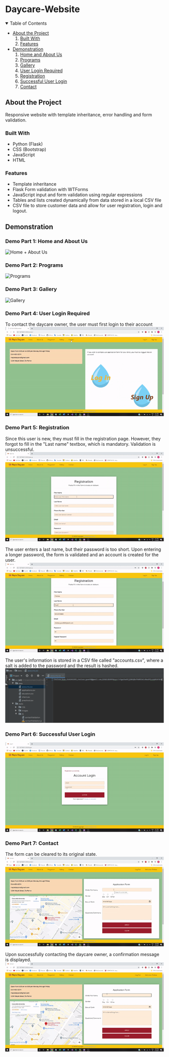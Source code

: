 # Daycare-Website  


<!-- TABLE OF CONTENTS -->
<details open="open">
  <summary>Table of Contents</summary>
  <ul>
    <li>
      <a href="#about-the-project">About the Project</a>
      <ol>
        <li><a href="#built-with">Built With</a></li>
        <li><a href="#features">Features</a></li>
      </ol>
    </li>
    <li>
      <a href="#demonstration">Demonstration</a>
       <ol type="1">
        <li><a href="#demo-part-1-home-and-about-us">Home and About Us</a></li>
         <li><a href="#demo-part-2-programs">Programs</a></li>
         <li><a href="#demo-part-3-gallery">Gallery</a></li>
         <li><a href="#demo-part-4-user-login-required">User Login Required</a></li>
         <li><a href="#demo-part-5-registration">Registration</a></li>
         <li><a href="#demo-part-6-successful-user-login">Successful User Login</a></li>
         <li><a href="#demo-part-7-contact">Contact</a></li>
      </ol>
    </li>
  </ul>
</details>  
  
## About the Project  
Responsive website with template inheritance, error handling and form validation.  
### Built With  
* Python (Flask)
* CSS (Bootstrap)
* JavaScript
* HTML
### Features
* Template inheritance
* Flask Form validation with WTForms 
* JavaScript input and form validation using regular expressions
* Tables and lists created dynamically from data stored in a local CSV file
* CSV file to store customer data and allow for user registration, login and logout.
  
## Demonstration  
  
### Demo Part 1: Home and About Us
![Home + About Us](images/Home+AboutUs.gif)  
  
### Demo Part 2: Programs  
![Programs](images/Programs.gif)  
  
### Demo Part 3: Gallery  
![Gallery](images/Gallery.gif)  
  
### Demo Part 4: User Login Required
To contact the daycare owner, the user must first login to their account  
![NewUser](images/NewUser.gif)  
  
### Demo Part 5: Registration  
  
Since this user is new, they must fill in the registration page. However, they forgot to fill in the "Last name" textbox, which is mandatory. Validation is unsuccessful.  
![Registration Empty Textbox Warning](images/RegistrationEmptyTBWarning.gif)  
  
The user enters a last name, but their password is too short. Upon entering a longer password, the form is validated and an account is created for the user.  
![Registration Password Warning](images/RegistrationPwdWarning.gif)  
  
The user's information is stored in a CSV file called "accounts.csv", where a salt is added to the password and the result is hashed.  
![Account Information](images/AccountInfo.PNG)  
  
### Demo Part 6: Successful User Login  
![Login](images/Login.gif)  
  
### Demo Part 7: Contact  
  
The form can be cleared to its original state.  
![Application Clear Form](images/ApplicationClearForm.gif)  
  
Upon successfully contacting the daycare owner, a confirmation message is displayed.  
![Application Done](images/ApplicationDone.gif)  
